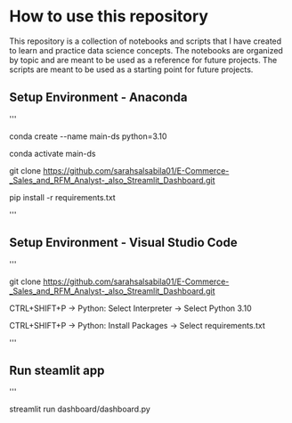 # How to use this repository

This repository is a collection of notebooks and scripts that I have created to learn and practice data science concepts. The notebooks are organized by topic and are meant to be used as a reference for future projects. The scripts are meant to be used as a starting point for future projects.

## Setup Environment - Anaconda

'''

conda create --name main-ds python=3.10

conda activate main-ds

git clone https://github.com/sarahsalsabila01/E-Commerce-_Sales_and_RFM_Analyst-_also_Streamlit_Dashboard.git

pip install -r requirements.txt

'''

## Setup Environment - Visual Studio Code

'''

git clone https://github.com/sarahsalsabila01/E-Commerce-_Sales_and_RFM_Analyst-_also_Streamlit_Dashboard.git

CTRL+SHIFT+P -> Python: Select Interpreter -> Select Python 3.10

CTRL+SHIFT+P -> Python: Install Packages -> Select requirements.txt

'''

## Run steamlit app

'''

streamlit run dashboard/dashboard.py